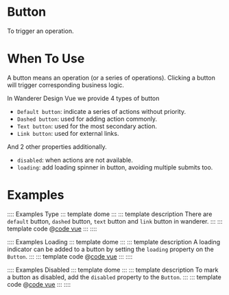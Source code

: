 # Button

To trigger an operation.

# When To Use

A button means an operation (or a series of operations). Clicking a button will trigger corresponding business logic.

In Wanderer Design Vue we provide 4 types of button

* `Default button`: indicate a series of actions without priority.
* `Dashed button`: used for adding action commonly.
* `Text button`: used for the most secondary action.
* `Link button`: used for external links.

And 2 other properties additionally.

* `disabled`: when actions are not available.
* `loading`: add loading spinner in button, avoiding multiple submits too.

# Examples

:::: Examples Type
::: template dome
<Basic />
:::
::: template description
There are `default` button, `dashed` button, `text` button and `link` button in wanderer.
:::
::: template code
@[code vue](@examples/button/Basic.vue)
:::
::::

:::: Examples Loading
::: template dome
<Loading />
:::
::: template description
A loading indicator can be added to a button by setting the `loading` property on the `Button`.
:::
::: template code
@[code vue](@examples/button/Loading.vue)
:::
::::

:::: Examples Disabled
::: template dome
<Disabled />
:::
::: template description
To mark a button as disabled, add the `disabled` property to the `Button`.
:::
::: template code
@[code vue](@examples/button/Disabled.vue)
:::
::::

<script lang='ts' setup>
import Basic from '/@/examples/Button/Basic.vue'
import Loading from '/@/examples/Button/Loading.vue'
import Disabled from '/@/examples/Button/Disabled.vue'
</script>
